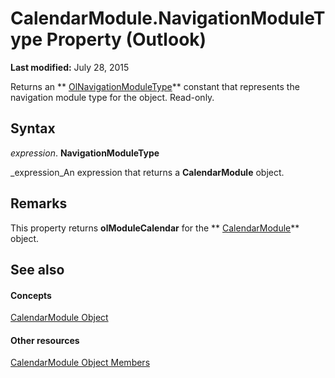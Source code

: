 
# CalendarModule.NavigationModuleType Property (Outlook)

 **Last modified:** July 28, 2015

Returns an  ** [OlNavigationModuleType](2140a094-6bee-aba1-03cd-71fa2c55842e.md)** constant that represents the navigation module type for the object. Read-only.

## Syntax

 _expression_. **NavigationModuleType**

 _expression_An expression that returns a  **CalendarModule** object.


## Remarks

This property returns  **olModuleCalendar** for the ** [CalendarModule](9203024d-9cef-75e0-600f-f3899e24761a.md)** object.


## See also


#### Concepts


 [CalendarModule Object](9203024d-9cef-75e0-600f-f3899e24761a.md)
#### Other resources


 [CalendarModule Object Members](82731a1f-3ebe-1cb0-9e8b-d370a0b8f954.md)
